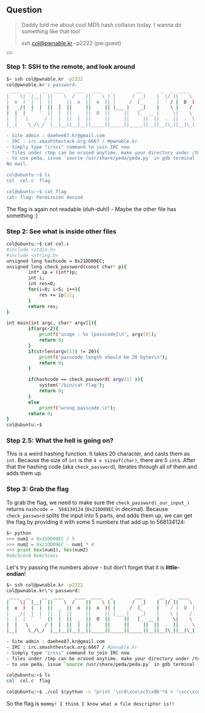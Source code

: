 ## Question

> Daddy told me about cool MD5 hash collision today.
> I wanna do something like that too!
> 
> ssh col@pwnable.kr -p2222 (pw:guest)

<button class="section" target="solution" show="Show solution" hide="Hide solution"></button>

<!--sec data-title="Solution" data-id="solution" data-show=false ces-->

### Step 1: SSH to the remote, and look around

```sh
$> ssh col@pwnable.kr -p2222
col@pwnable.kr's password:
 ____  __    __  ____    ____  ____   _        ___      __  _  ____
|    \|  |__|  ||    \  /    ||    \ | |      /  _]    |  |/ ]|    \
|  o  )  |  |  ||  _  ||  o  ||  o  )| |     /  [_     |  ' / |  D  )
|   _/|  |  |  ||  |  ||     ||     || |___ |    _]    |    \ |    /
|  |  |  `  '  ||  |  ||  _  ||  O  ||     ||   [_  __ |     \|    \
|  |   \      / |  |  ||  |  ||     ||     ||     ||  ||  .  ||  .  \
|__|    \_/\_/  |__|__||__|__||_____||_____||_____||__||__|\_||__|\_|

- Site admin : daehee87.kr@gmail.com
- IRC : irc.smashthestack.org:6667 / #pwnable.kr
- Simply type "irssi" command to join IRC now
- files under /tmp can be erased anytime. make your directory under /tmp
- to use peda, issue `source /usr/share/peda/peda.py` in gdb terminal
No mail.

col@ubuntu:~$ ls
col  col.c  flag

col@ubuntu:~$ cat flag
cat: flag: Permission denied
```

The flag is again not readable (duh-duh!) - Maybe the other file has something :)


### Step 2: See what is inside other files

```bash
col@ubuntu:~$ cat col.c
#include <stdio.h>
#include <string.h>
unsigned long hashcode = 0x21DD09EC;
unsigned long check_password(const char* p){
        int* ip = (int*)p;
        int i;
        int res=0;
        for(i=0; i<5; i++){
            res += ip[i];
        }
        return res;
}

int main(int argc, char* argv[]){
        if(argc<2){
            printf("usage : %s [passcode]\n", argv[0]);
            return 0;
        }
        if(strlen(argv[1]) != 20){
            printf("passcode length should be 20 bytes\n");
            return 0;
        }

        if(hashcode == check_password( argv[1] )){
            system("/bin/cat flag");
            return 0;
        }
        else
            printf("wrong passcode.\n");
        return 0;
}
col@ubuntu:~$
```

### Step 2.5: What the hell is going on?

This is a weird hashing function. It takes 20 character, and casts them as `int`.
Because the size of `int` is the `4 x sizeof(char)`, there are 5 `int`s. 
After that the hashing code (aka `check_password`), iterates through all of them and adds them up.

### Step 3: Grab the flag

To grab the flag, we need to make sure the `check_password(_our_input_)` returns `hashcode =  568134124` (`0x21DD09EC` in decimal).
Because `check_password` splits the input into 5 parts, and adds them up, we can get the flag by providing it with some 5 numbers that add up to 568134124: 

```python
$> python
>>> num1 = 0x21DD09EC / 5
>>> num2 = 0x21DD09EC - num1 * 4
>>> print hex(num1), hex(num2)
0x6c5cec8 0x6c5cecc
```

Let's try passing the numbers above - but don't forget that it is __little-endian__!

```bash
$> ssh col@pwnable.kr -p2222
col@pwnable.kr\'s password:
 ____  __    __  ____    ____  ____   _        ___      __  _  ____
|    \|  |__|  ||    \  /    ||    \ | |      /  _]    |  |/ ]|    \
|  o  )  |  |  ||  _  ||  o  ||  o  )| |     /  [_     |  ' / |  D  )
|   _/|  |  |  ||  |  ||     ||     || |___ |    _]    |    \ |    /
|  |  |  `  '  ||  |  ||  _  ||  O  ||     ||   [_  __ |     \|    \
|  |   \      / |  |  ||  |  ||     ||     ||     ||  ||  .  ||  .  \
|__|    \_/\_/  |__|__||__|__||_____||_____||_____||__||__|\_||__|\_|

- Site admin : daehee87.kr@gmail.com
- IRC : irc.smashthestack.org:6667 / #pwnable.kr
- Simply type "irssi" command to join IRC now
- files under /tmp can be erased anytime. make your directory under /tmp
- to use peda, issue `source /usr/share/peda/peda.py` in gdb terminal

col@ubuntu:~$ ls
col  col.c  flag

col@ubuntu:~$ ./col $(python -c "print '\xc8\xce\xc5\x06'*4 + '\xcc\xce\xc5\x06'")

```




So the flag is `mommy! I think I know what a file descriptor is!!`
<!--endsec-->


